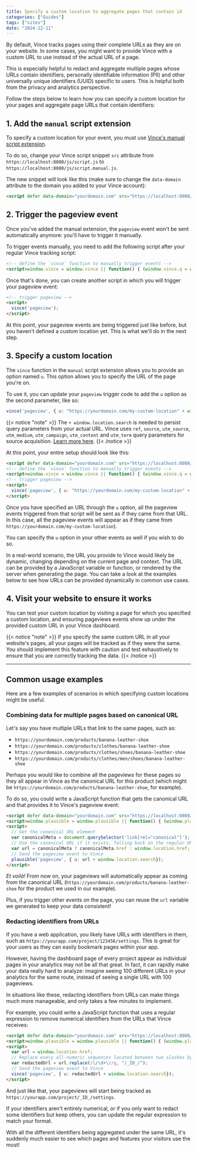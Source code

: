 ```yaml
---
title: Specify a custom location to aggregate pages that contain id
categories: ["Guides"]
tags: ["sites"]
date: "2024-12-11"
---
```


<!--more-->


By default, Vince tracks pages using their complete URLs as they are on your website. In some cases, you might want to provide Vince with a custom URL to use instead of the actual URL of a page. 

This is especially helpful to redact and aggregate multiple pages whose URLs contain identifiers, personally identifiable information (PII) and other universally unique identifiers (UUID) specific to users. This is helpful both from the privacy and analytics perspective.

Follow the steps below to learn how you can specify a custom location for your pages and aggregate page URLs that contain identifiers:

## 1. Add the `manual` script extension
To specify a custom location for your event, you must use [Vince's manual script extension](/blog/website-script-extensions#scriptmanualjs). 

To do so, change your Vince script snippet `src` attribute from `https://localhost:8080/js/script.js` to `https://localhost:8080/js/script.manual.js`.

The new snippet will look like this (make sure to change the `data-domain` attribute to the domain you added to your Vince account):

```html
<script defer data-domain="yourdomain.com" src="https://localhost:8080/js/script.manual.js"></script>
```


## 2. Trigger the pageview event

Once you've added the manual extension, the `pageview` event won't be sent automatically anymore: you'll have to trigger it manually.

To trigger events manually, you need to add the following script after your regular Vince tracking script:

```html
<!-- define the `vince` function to manually trigger events -->
<script>window.vince = window.vince || function() { (window.vince.q = window.vince.q || []).push(arguments) }</script>
```

Once that's done, you can create another script in which you will trigger your pageview event:

```html
<!-- trigger pageview -->
<script>
  vince('pageview');
</script>
```

At this point, your pageview events are being triggered just like before, but you haven't defined a custom location yet. 
This is what we'll do in the next step.

## 3. Specify a custom location
The `vince` function in the `manual` script extension allows you to provide an option named `u`. 
This option allows you to specify the URL of the page you're on.

To use it, you can update your `pageview` trigger code to add the `u` option as the second parameter, like so:

```js
vince('pageview', { u: "https://yourdomain.com/my-custom-location" + window.location.search });
```
{{< notice "note" >}}
The `+ window.location.search` is needed to persist query parameters from your actual URL. Vince uses `ref`, `source`, `utm_source`, `utm_medium`, `utm_campaign`, `utm_content` and `utm_term` query parameters for source acquisition. [Learn more here](/blog/website-manual-link-tagging).
{{< /notice >}}

At this point, your entire setup should look like this:

```html
<script defer data-domain="yourdomain.com" src="https://localhost:8080/js/script.manual.js"></script>
<!-- define the `vince` function to manually trigger events -->
<script>window.vince = window.vince || function() { (window.vince.q = window.vince.q || []).push(arguments) }</script>
<!-- trigger pageview -->
<script>
  vince('pageview', { u: "https://yourdomain.com/my-custom-location" + window.location.search});
</script>
```

Once you have specified an URL through the `u` option, all the pageview events triggered from that script will be sent as if they came from that URL. In this case, all the pageview events will appear as if they came from `https://yourdomain.com/my-custom-location`).

You can specify the `u` option in your other events as well if you wish to do so. 

In a real-world scenario, the URL you provide to Vince would likely be dynamic, changing depending on the current page and context. The URL can be provided by a JavaScript variable or function, or rendered by the server when generating the page. You can take a look at the examples below to see how URLs can be provided dynamically in common use cases.

## 4. Visit your website to ensure it works

You can test your custom location by visiting a page for which you specified a custom location, and ensuring pageviews events show up under the provided custom URL in your Vince dashboard.

{{< notice "note" >}}
If you specify the same custom URL in all your website's pages, all your pages will be tracked as if they were the same. You should implement this feature with caution and test exhaustively to ensure that you are correctly tracking the data.
{{< /notice >}}

---

## Common usage examples

Here are a few examples of scenarios in which specifying custom locations might be useful.
### Combining data for multiple pages based on canonical URL

Let's say you have multiple URLs that link to the same pages, such as:

- `https://yourdomain.com/products/banana-leather-shoe`
- `https://yourdomain.com/products/clothes/banana-leather-shoe`
- `https://yourdomain.com/products/clothes/shoes/banana-leather-shoe`
- `https://yourdomain.com/products/clothes/men/shoes/banana-leather-shoe`

Perhaps you would like to combine all the pageviews for these pages so they all appear in Vince as the canonical URL for this product (which might be `https://yourdomain.com/products/banana-leather-shoe`, for example).

To do so, you could write a JavaScript function that gets the canonical URL and that provides it to Vince's pageview event:

```html
<script defer data-domain="yourdomain.com" src="https://localhost:8080/js/script.manual.js"></script>
<script>window.plausible = window.plausible || function() { (window.plausible.q = window.plausible.q || []).push(arguments) }</script>
<script>
  // Get the canonical URL element
  var canonicalMeta = document.querySelector('link[rel="canonical"]');
  // Use the canonical URL if it exists, falling back on the regular URL when it doesn't.
  var url = canonicalMeta ? canonicalMeta.href : window.location.href;
  // Send the pageview event to Vince
  plausible('pageview', { u: url + window.location.search});
</script>
```

_Et voilà!_ From now on, your pageviews will automatically appear as coming from the canonical URL (`https://yourdomain.com/products/banana-leather-shoe` for the product we used in our example).

Plus, if you trigger other events on the page, you can reuse the `url` variable we generated to keep your data consistent!

### Redacting identifiers from URLs

If you have a web application, you likely have URLs with identifiers in them, such as `https://yourapp.com/project/123456/settings`. This is great for your users as they can easily bookmark pages within your app. 

However, having the dashboard page of every project appear as individual pages in your analytics may not be all that great. In fact, it can rapidly make your data really hard to analyze: imagine seeing 100 different URLs in your analytics for the same route, instead of seeing a single URL with 100 pageviews.

In situations like these, redacting identifiers from URLs can make things much more manageable, and only takes a few minutes to implement.

For example, you could write a JavaScript function that uses a regular expression to remove numerical identifiers from the URLs that Vince receives:

```html
<script defer data-domain="yourdomain.com" src="https://localhost:8080/js/script.manual.js"></script>
<script>window.plausible = window.plausible || function() { (window.plausible.q = window.plausible.q || []).push(arguments) }</script>
<script>
  var url = window.location.href;
  // Replace every all-numeric sequences located between two slashes by "_ID_"
  var redactedUrl = url.replace(/\/\d+\//g, "/_ID_/");
  // Send the pageview event to Vince
  vince('pageview', { u: redactedUrl + window.location.search});
</script>
```

And just like that, your pageviews will start being tracked as `https://yourapp.com/project/_ID_/settings`. 

If your identifiers aren't entirely numerical, or if you only want to redact some identifiers but keep others, you can update the regular expression to match your format.

With all the different identifiers being aggregated under the same URL, it's suddenly much easier to see which pages and features your visitors use the most!